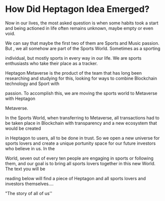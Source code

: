 # How Did Heptagon Idea Emerged?

&#x20;       Now in our lives, the most asked question is when some habits took a start and being actioned in life often remains unknown, maybe empty or even void.

We can say that maybe the first two of them are Sports and Music passion. But , we all somehow are part of the Sports World. Sometimes as a sporting

individual, but mostly sports in every way in our life. We are sports enthusiasts who take their place as a tracker.

&#x20;

&#x20;

Heptagon Metaverse is the product of the team that has long been researching and studying for this, looking for ways to combine Blockchain technology and Sport with

passion. To accomplish this, we are moving the sports world to Metaverse with Heptagon

Metaverse.

&#x20;

In the Sports World, when transferring to Metaverse, all transactions had to be taken place in Blockchain with transparency and a new ecosystem that would be created

in Heptagon to users, all to be done in trust. So we open a new universe for sports lovers and create a unique portunity space for our future investors who believe in us. In the

World, seven out of every ten people are engaging in sports or following them, and our goal is to bring all sports lovers together in this new World. The text you will be

reading below will find a piece of Heptagon and all sports lovers and investors themselves….

&#x20;

&#x20;

"The story of all of us''

